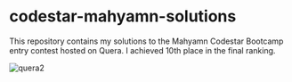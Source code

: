 # codestar-mahyamn-solutions
This repository contains my solutions to the Mahyamn Codestar Bootcamp entry contest hosted on Quera.
I achieved 10th place in the final ranking.

![quera2](https://github.com/user-attachments/assets/55a9029f-2ddd-49ea-8b77-04a9668bcb7e)
